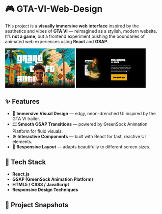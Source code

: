 # 🎮 GTA-VI-Web-Design

This project is a **visually immersive web interface** inspired by the aesthetics and vibes of **GTA VI** — reimagined as a stylish, modern website. It’s **not a game**, but a frontend experiment pushing the boundaries of animated web experiences using **React** and **GSAP**.

<p float="left">
  <img src="img1.png" width="45%" alt="Homepage View" />
  <img src="img2.png" width="45%" alt="Animated Transition View" />
</p>

## ✨ Features

- 🎨 **Immersive Visual Design** — edgy, neon-drenched UI inspired by the GTA VI trailer.
- 🎞️ **Smooth GSAP Transitions** — powered by GreenSock Animation Platform for fluid visuals.
- ⚙️ **Interactive Components** — built with React for fast, reactive UI elements.
- 📱 **Responsive Layout** — adapts beautifully to different screen sizes.

## 🚀 Tech Stack

- **React.js**
- **GSAP (GreenSock Animation Platform)**
- **HTML5 / CSS3 / JavaScript**
- **Responsive Design Techniques**

## 📸 Project Snapshots


